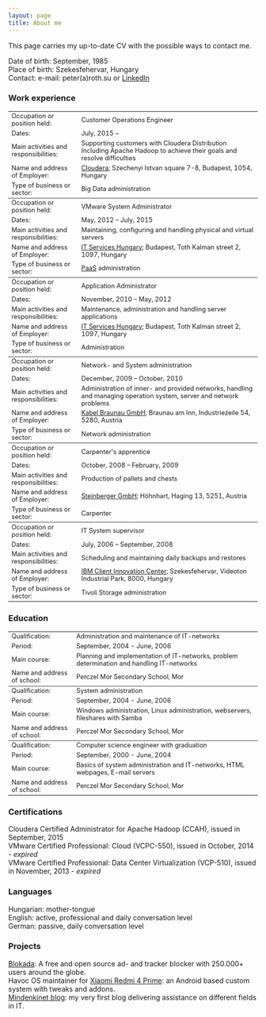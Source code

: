 ```yaml
---
layout: page
title: About me
---
```

This page carries my up-to-date CV with the possible ways to contact me.

Date of birth: September, 1985  
Place of birth: Szekesfehervar, Hungary  
Contact: e-mail: peter(a)roth.su or [LinkedIn](https://www.linkedin.com/in/thisispeterroth/)  

<style>
    table, tr, td {
        align="left";
        font-size: .8rem;
    }
</style>

### Work experience
<table>
  <col width="28%">
  <col width="72%">
    <tr>
        <td>Occupation or position held:</td>
        <td>Customer Operations Engineer</td>
    </tr>
    <tr>
        <td>Dates:</td>
        <td>July, 2015 –</td>
    </tr>
    <tr>
    	<td>Main activities and responsibilities:</td>
    	<td>Supporting customers with Cloudera Distribution Including Apache Hadoop to achieve their goals and resolve difficulties</td>
    </tr>
    <tr>
    	<td>Name and address of Employer:</td>
    	<td><a href="https://www.cloudera.com/" target="_blank">Cloudera</a>; Szechenyi Istvan square 7-8, Budapest, 1054, Hungary</td>
    </tr>
    <tr>
    	<td style="border-bottom: 1px solid #404040;">Type of business or sector:</td>
    	<td style="border-bottom: 1px solid #404040;">Big Data administration</td>
    </tr>
    <tr>
        <td>Occupation or position held:</td>
        <td>VMware System Administrator</td>
    </tr>
    <tr>
        <td>Dates:</td>
        <td>May, 2012 – July, 2015</td>
    </tr>
    <tr>
    	<td>Main activities and responsibilities:</td>
    	<td>Maintaining, configuring and handling physical and virtual servers</td>
    </tr>
    <tr>
    	<td>Name and address of Employer:</td>
    	<td><a href="https://www.it-services.hu/" target="_blank">IT Services Hungary</a>; Budapest, Toth Kalman street 2, 1097, Hungary</td>
    </tr>
    <tr>
    	<td style="border-bottom: 1px solid #404040;">Type of business or sector:</td>
    	<td style="border-bottom: 1px solid #404040;"><a href="https://en.wikipedia.org/wiki/Platform_as_a_service" target="_blank">PaaS</a> administration</td>
    </tr>
    <tr>
        <td>Occupation or position held:</td>
        <td>Application Administrator</td>
    </tr>
    <tr>
        <td>Dates:</td>
        <td>November, 2010 – May, 2012</td>
    </tr>
    <tr>
    	<td>Main activities and responsibilities:</td>
    	<td>Maintenance, administration and handling server applications</td>
    </tr>
    <tr>
    	<td>Name and address of Employer:</td>
    	<td><a href="https://www.it-services.hu/" target="_blank">IT Services Hungary</a>; Budapest, Toth Kalman street 2, 1097, Hungary</td>
    </tr>
    <tr>
    	<td style="border-bottom: 1px solid #404040;">Type of business or sector:</td>
    	<td style="border-bottom: 1px solid #404040;">Administration</td>
    </tr>
    <tr>
        <td>Occupation or position held:</td>
        <td>Network- and System administration</td>
    </tr>
    <tr>
        <td>Dates:</td>
        <td>December, 2009 – October, 2010</td>
    </tr>
    <tr>
        <td>Main activities and responsibilities:</td>
        <td>Administration of inner- and provided networks, handling and managing operation system, server and network problems</td>
    </tr>
    <tr>
        <td>Name and address of Employer:</td>
        <td><a href="https://www.kabel-braunau.tv/" target="_blank">Kabel Braunau GmbH</a>; Braunau am Inn, Industriezeile 54, 5280, Austria</td>
    </tr>
    <tr>
        <td style="border-bottom: 1px solid #404040;">Type of business or sector:</td>
        <td style="border-bottom: 1px solid #404040;">Network administration</td>
    </tr>
    <tr>
        <td>Occupation or position held:</td>
        <td>Carpenter's apprentice</td>
    </tr>
    <tr>
        <td>Dates:</td>
        <td>October, 2008 – February, 2009</td>
    </tr>
    <tr>
        <td>Main activities and responsibilities:</td>
        <td>Production of pallets and chests</td>
    </tr>
    <tr>
        <td>Name and address of Employer:</td>
        <td><a href="www.kisten.at" target="_blank">Steinberger GmbH</a>; Höhnhart, Haging 13, 5251, Austria</td>
    </tr>
    <tr>
        <td style="border-bottom: 1px solid #404040;">Type of business or sector:</td>
        <td style="border-bottom: 1px solid #404040;">Carpenter</td>
    </tr>
    <tr>
        <td>Occupation or position held:</td>
        <td>IT System supervisor</td>
    </tr>
    <tr>
        <td>Dates:</td>
        <td>July, 2006 – September, 2008</td>
    </tr>
    <tr>
        <td>Main activities and responsibilities:</td>
        <td>Scheduling and maintaining daily backups and restores</td>
    </tr>
    <tr>
        <td>Name and address of Employer:</td>
        <td><a href="https://www.ibm.com/hu-en" target="_blank">IBM Client Innovation Center</a>; Szekesfehervar, Videoton Industrial Park, 8000, Hungary</td>
    </tr>
    <tr>
        <td>Type of business or sector:</td>
        <td>Tivoli Storage administration</td>
    </tr>
</table>

### Education
<table>
  <col width="26%">
  <col width="74%">
    <tr>
        <td>Qualification:</td>
        <td>Administration and maintenance of IT-networks</td>
    </tr>
    <tr>
        <td>Period:</td>
        <td>September, 2004 - June, 2006</td>
    </tr>
    <tr>
        <td>Main course:</td>
        <td>Planning and implementation of IT-networks, problem determination and handling IT-networks</td>
    </tr>
    <tr>
        <td style="border-bottom: 1px solid #404040;">Name and address of school:</td>
        <td style="border-bottom: 1px solid #404040;">Perczel Mor Secondary School, Mor</td>
    </tr>
    <tr>
        <td>Qualification:</td>
        <td>System administration</td>
    </tr>
    <tr>
        <td>Period:</td>
        <td>September, 2004 - June, 2006</td>
    </tr>
    <tr>
        <td>Main course:</td>
        <td>Windows administration, Linux administration, webservers, fileshares with Samba</td>
    </tr>
    <tr>
        <td style="border-bottom: 1px solid #404040;">Name and address of school:</td>
        <td style="border-bottom: 1px solid #404040;">Perczel Mor Secondary School, Mor</td>
    </tr>
    <tr>
        <td>Qualification:</td>
        <td>Computer science engineer with graduation</td>
    </tr>
    <tr>
        <td>Period:</td>
        <td>September, 2000 - June, 2004</td>
    </tr>
    <tr>
        <td>Main course:</td>
        <td>Basics of system administration and IT-networks, HTML webpages, E-mail servers</td>
    </tr>
    <tr>
        <td>Name and address of school:</td>
        <td>Perczel Mor Secondary School, Mor</td>
    </tr>
</table>

### Certifications
Cloudera Certified Administrator for Apache Hadoop (CCAH), issued in September, 2015  
VMware Certified Professional: Cloud (VCPC-550), issued in October, 2014 - _expired_  
VMware Certified Professional: Data Center Virtualization (VCP-510), issued in November, 2013 - _expired_  

### Languages
Hungarian: mother-tongue  
English: active, professional and daily conversation level  
German: passive, daily conversation level  

### Projects
[Blokada](https://github.com/blokadaorg/blokada): A free and open source ad- and tracker blocker with 250.000+ users around the globe.  
Havoc OS maintainer for [Xiaomi Redmi 4 Prime](https://github.com/peterroth/android_device_xiaomi_markw): an Android based custom system with tweaks and addons.  
[Mindenkinet blog](https://mindenkinet.wordpress.com/): my very first blog delivering assistance on different fields in IT.
